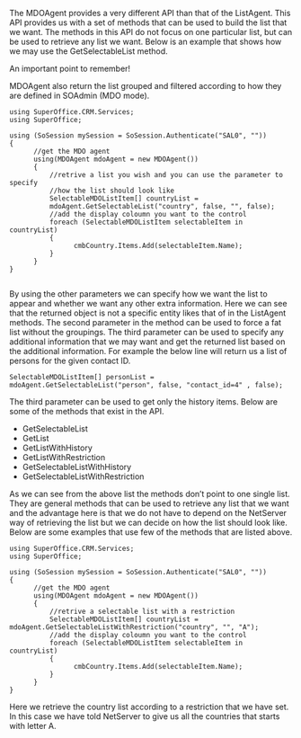 <properties date="2016-06-24"
SortOrder="12"
/>

The MDOAgent provides a very different API than that of the ListAgent. This API provides us with a set of methods that can be used to build the list that we want. The methods in this API do not focus on one particular list, but can be used to retrieve any list we want. Below is an example that shows how we may use the GetSelectableList method.

An important point to remember!

MDOAgent also return the list grouped and filtered according to how they are defined in SOAdmin (MDO mode).  

```
using SuperOffice.CRM.Services;
using SuperOffice;
 
using (SoSession mySession = SoSession.Authenticate("SAL0", ""))
{
      //get the MDO agent
      using(MDOAgent mdoAgent = new MDOAgent())
      {
          //retrive a list you wish and you can use the parameter to specify
          //how the list should look like
          SelectableMDOListItem[] countryList =
          mdoAgent.GetSelectableList("country", false, "", false);
          //add the display coloumn you want to the control
          foreach (SelectableMDOListItem selectableItem in countryList)
          {
                cmbCountry.Items.Add(selectableItem.Name);
          }
      }
}
 
```

By using the other parameters we can specify how we want the list to appear and whether we want any other extra information. Here we can see that the returned object is not a specific entity likes that of in the ListAgent methods. The second parameter in the method can be used to force a fat list without the groupings. The third parameter can be used to specify any additional information that we may want and get the returned list based on the additional information. For example the below line will return us a list of persons for the given contact ID.

```
SelectableMDOListItem[] personList = mdoAgent.GetSelectableList("person", false, "contact_id=4" , false);
```

 

The third parameter can be used to get only the history items. Below are some of the methods that exist in the API.

* GetSelectableList
* GetList
* GetListWithHistory
* GetListWithRestriction
* GetSelectableListWithHistory
* GetSelectableListWithRestriction

As we can see from the above list the methods don’t point to one single list. They are general methods that can be used to retrieve any list that we want and the advantage here is that we do not have to depend on the NetServer way of retrieving the list but we can decide on how the list should look like. Below are some examples that use few of the methods that are listed above.

```
using SuperOffice.CRM.Services;
using SuperOffice;
 
using (SoSession mySession = SoSession.Authenticate("SAL0", ""))
{
      //get the MDO agent
      using(MDOAgent mdoAgent = new MDOAgent())
      {
          //retrive a selectable list with a restriction
          SelectableMDOListItem[] countryList = mdoAgent.GetSelectableListWithRestriction("country", "", "A");
          //add the display coloumn you want to the control
          foreach (SelectableMDOListItem selectableItem in countryList)
          {
                cmbCountry.Items.Add(selectableItem.Name);
          }
      }
}
```

 

Here we retrieve the country list according to a restriction that we have set. In this case we have told NetServer to give us all the countries that starts with letter A.
